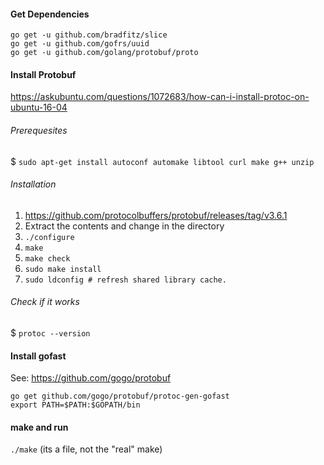 #### Get Dependencies
```
go get -u github.com/bradfitz/slice
go get -u github.com/gofrs/uuid
go get -u github.com/golang/protobuf/proto
```

#### Install Protobuf
https://askubuntu.com/questions/1072683/how-can-i-install-protoc-on-ubuntu-16-04
###### Prerequesites
$ `sudo apt-get install autoconf automake libtool curl make g++ unzip`
###### Installation
1) https://github.com/protocolbuffers/protobuf/releases/tag/v3.6.1
2) Extract the contents and change in the directory
3) `./configure`
4) `make`
5) `make check`
6) `sudo make install`
7) `sudo ldconfig # refresh shared library cache.`
###### Check if it works
$ `protoc --version`


#### Install gofast 
See: https://github.com/gogo/protobuf
```
go get github.com/gogo/protobuf/protoc-gen-gofast	
export PATH=$PATH:$GOPATH/bin
```

#### make and run
`./make` (its a file, not the "real" make)
